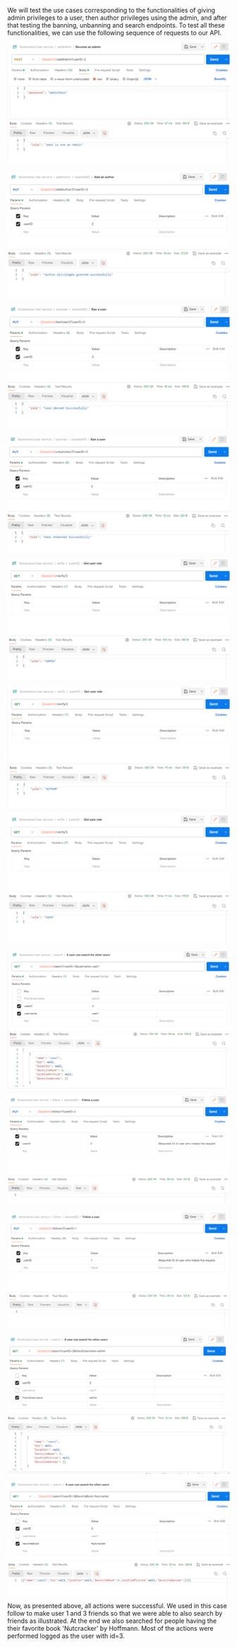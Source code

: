 We will test the use cases corresponding to the functionalities of giving admin privileges to a user, then author privileges using the admin, and after that testing the banning, unbanning and search endpoints.
To test all these functionalities, we can use the following sequence of requests to our API.

![img.png](screenshots/admin_author_search_flow/admin1.png)

![img.png](screenshots/admin_author_search_flow/admin2.png)

![img.png](screenshots/admin_author_search_flow/admin3.png)

![img.png](screenshots/admin_author_search_flow/admin4.png)

![img.png](screenshots/admin_author_search_flow/admin5.png)

![img.png](screenshots/admin_author_search_flow/admin6.png)

![img.png](screenshots/admin_author_search_flow/admin7.png)

![img.png](screenshots/admin_author_search_flow/admin8.png)

![img.png](screenshots/admin_author_search_flow/admin9.png)

![img.png](screenshots/admin_author_search_flow/admin10.png)

![img.png](screenshots/admin_author_search_flow/admin11.png)

![img.png](screenshots/admin_author_search_flow/admin12.png)

Now, as presented above, all actions were successful. We used in this case follow to make user 1 and 3 friends so that we were able to also search by friends as illustrated. At the end we also searched for people having the their favorite book 'Nutcracker' by Hoffmann. Most of the actions were performed logged as the user with id=3.